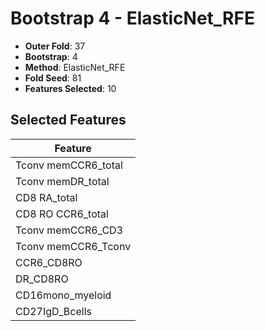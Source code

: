 # Bootstrap 4 - ElasticNet_RFE

- **Outer Fold**: 37
- **Bootstrap**: 4
- **Method**: ElasticNet_RFE
- **Fold Seed**: 81
- **Features Selected**: 10

## Selected Features

| Feature |
|---------|
| Tconv memCCR6_total |
| Tconv memDR_total |
| CD8 RA_total |
| CD8 RO CCR6_total |
| Tconv memCCR6_CD3 |
| Tconv memCCR6_Tconv |
| CCR6_CD8RO |
| DR_CD8RO |
| CD16mono_myeloid |
| CD27IgD_Bcells |
